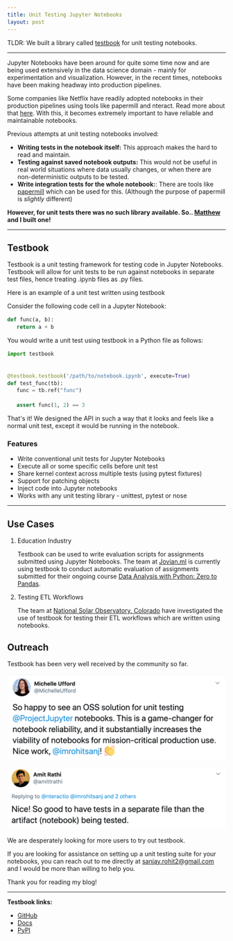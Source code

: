 ```yaml
---
title: Unit Testing Jupyter Notebooks
layout: post
---
```


TLDR: We built a library called [testbook](https://github.com/nteract/testbook) for unit testing notebooks.

---

Jupyter Notebooks have been around for quite some time now and are being used extensively in the data science domain - mainly for experimentation and visualization. However, in the recent times, notebooks have been making headway into production pipelines. 

Some companies like Netflix have readily adopted notebooks in their production pipelines using tools like papermill and nteract. Read more about that [here][netflix-blog]. With this, it becomes extremely important to have reliable and maintainable notebooks.

Previous attempts at unit testing notebooks involved:

- **Writing tests in the notebook itself:** This approach makes the hard to read and maintain. 
- **Testing against saved notebook outputs:** This would not be useful in real world situations where data usually changes, or when there are non-deterministic outputs to be tested.
- **Write integration tests for the whole notebook:**: There are tools like [papermill][papermill] which can be used for this. (Although the purpose of papermill is _slightly_ different)

**However, for unit tests there was no such library available. So.. [Matthew][Matthew] and I built one!**

---

## Testbook

Testbook is a unit testing framework for testing code in Jupyter Notebooks. Testbook will allow for unit tests to be run against notebooks in separate test files, hence treating .ipynb files as .py files.

Here is an example of a unit test written using testbook

Consider the following code cell in a Jupyter Notebook:

```python
def func(a, b):
   return a + b
```

You would write a unit test using testbook in a Python file as follows:

```python
import testbook


@testbook.testbook('/path/to/notebook.ipynb', execute=True)
def test_func(tb):
   func = tb.ref("func")

   assert func(1, 2) == 3
```

That's it! We designed the API in such a way that it looks and feels like a normal unit test, except it would be running in the notebook.

### Features

- Write conventional unit tests for Jupyter Notebooks
- Execute all or some specific cells before unit test
- Share kernel context across multiple tests (using pytest fixtures)
- Support for patching objects
- Inject code into Jupyter notebooks
- Works with any unit testing library - unittest, pytest or nose

---

## Use Cases

1. Education Industry

    Testbook can be used to write evaluation scripts for assignments submitted using Jupyter Notebooks. The team at [Jovian.ml](https://jovian.ml) is currently using testbook to conduct automatic evaluation of assignments submitted for their ongoing course [Data Analysis with Python: Zero to Pandas](https://jovian.ml/learn/data-analysis-with-python-zero-to-pandas).

2. Testing ETL Workflows

    The team at [National Solar Observatory, Colorado](https://nso.edu) have investigated the use of testbook for testing their ETL workflows which are written using notebooks.


## Outreach

Testbook has been very well received by the community so far. 

[![Michelle](/assets/tweets/michelle-tweet.png)](https://twitter.com/MichelleUfford/status/1278126518716121089)

[![Amit](/assets/tweets/amit-tweet.png)](https://twitter.com/amittrathi/status/1278202229825011712)


We are desperately looking for more users to try out testbook.

If you are looking for assistance on setting up a unit testing suite for your notebooks, you can reach out to me directly at [sanjay.rohit2@gmail.com](mailto:sanjay.rohit2@gmail.com) and I would be more than willing to help you.

Thank you for reading my blog!

---

**Testbook links:**

- [GitHub](https://github.com/nteract/testbook/)
- [Docs](http://testbook.readthedocs.io/)
- [PyPI](https://pypi.org/project/testbook/)


[netflix-blog]: https://netflixtechblog.com/notebook-innovation-591ee3221233
[nbval]: https://nbval.readthedocs.io/en/latest/
[papermill]: https://papermill.readthedocs.io/
[Matthew]: https://github.com/mseal
